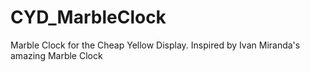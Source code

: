# CYD_MarbleClock
 Marble Clock for the Cheap Yellow Display. Inspired by Ivan Miranda's amazing Marble Clock
